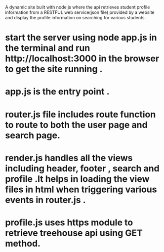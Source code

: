 A dynamic site built with node js where the api retrieves student profile information from a RESTFUL web service(json file) provided by a website and display the profile information on searching for various students.
# start the server using node app.js in the terminal and run http://localhost:3000 in the browser to get the site running .
# app.js is the entry point .
# router.js file includes route function to route to both the user page and search page.
# render.js handles all the views including header, footer , search and profile .It helps in loading the view files in html when triggering various events in router.js .
# profile.js uses https module to retrieve treehouse api using GET method.
